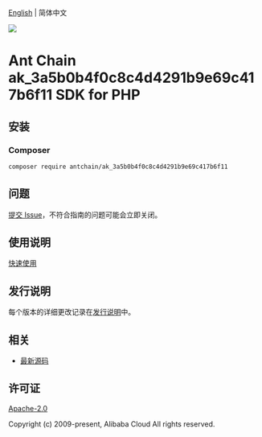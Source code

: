 [English](README.md) | 简体中文

![](https://aliyunsdk-pages.alicdn.com/icons/AlibabaCloud.svg)

# Ant Chain ak_3a5b0b4f0c8c4d4291b9e69c417b6f11 SDK for PHP

## 安装

### Composer

```bash
composer require antchain/ak_3a5b0b4f0c8c4d4291b9e69c417b6f11
```

## 问题

[提交 Issue](https://github.com/alipay/antchain-openapi-prod-sdk/issues/new)，不符合指南的问题可能会立即关闭。

## 使用说明

[快速使用](https://github.com/alipay/antchain-openapi-prod-sdk)

## 发行说明

每个版本的详细更改记录在[发行说明](./ChangeLog.txt)中。

## 相关

* [最新源码](https://github.com/antchain-openapi-sdk-php)

## 许可证

[Apache-2.0](http://www.apache.org/licenses/LICENSE-2.0)

Copyright (c) 2009-present, Alibaba Cloud All rights reserved.
